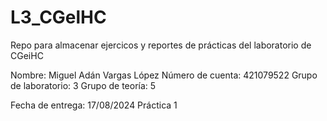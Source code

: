 # L3_CGelHC
Repo para almacenar ejercicos y reportes de prácticas del laboratorio de CGeiHC

Nombre: Miguel Adán Vargas López
Número de cuenta: 421079522
Grupo de laboratorio: 3
Grupo de teoría: 5

Fecha de entrega: 17/08/2024
Práctica 1
